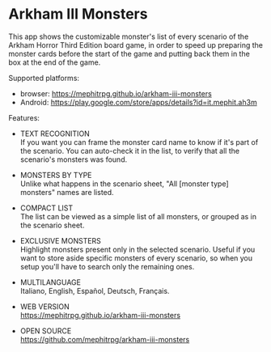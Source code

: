 # Arkham III Monsters

This app shows the customizable monster's list of every scenario of the Arkham Horror Third Edition board game, in order to speed up preparing the monster cards before the start of the game and putting back them in the box at the end of the game.

Supported platforms:

- browser: https://mephitrpg.github.io/arkham-iii-monsters
- Android: https://play.google.com/store/apps/details?id=it.mephit.ah3m

Features:

* TEXT RECOGNITION\
If you want you can frame the monster card name to know if it's part of the scenario. You can auto-check it in the list, to verify that all the scenario's monsters was found.

* MONSTERS BY TYPE\
Unlike what happens in the scenario sheet, "All [monster type] monsters" names are listed.

* COMPACT LIST\
The list can be viewed as a simple list of all monsters, or grouped as in the scenario sheet.

* EXCLUSIVE MONSTERS\
Highlight monsters present only in the selected scenario. Useful if you want to store aside specific monsters of every scenario, so when you setup you'll have to search only the remaining ones.

* MULTILANGUAGE\
Italiano, English, Español, Deutsch, Français.

* WEB VERSION\
https://mephitrpg.github.io/arkham-iii-monsters

* OPEN SOURCE\
https://github.com/mephitrpg/arkham-iii-monsters
